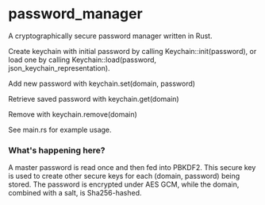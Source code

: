 # password_manager
<p>A cryptographically secure password manager written in Rust.</p>

<p>Create keychain with initial password by calling Keychain::init(password),
or load one by calling Keychain::load(password, json_keychain_representation).</p>
<p>Add new password with keychain.set(domain, password)</p>
<p>Retrieve saved password with keychain.get(domain)</p>
<p>Remove with keychain.remove(domain)</p>

<p>See main.rs for example usage.</p>

<h3>What's happening here?</h3>
<p>A master password is read once and then fed into PBKDF2. This secure key is used to create other secure keys for each (domain, password) being stored. The password is encrypted under AES GCM, while the domain, combined with a salt, is Sha256-hashed.</p>
